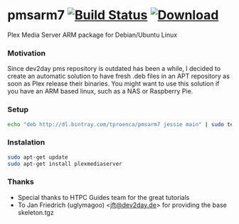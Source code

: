# pmsarm7 [![Build Status](https://travis-ci.org/tproenca/pmsarm7.svg?branch=master)](https://travis-ci.org/tproenca/pmsarm7)  [ ![Download](https://api.bintray.com/packages/tproenca/pmsarm7/plexmediaserver/images/download.svg) ](https://bintray.com/tproenca/pmsarm7/plexmediaserver/_latestVersion)
Plex Media Server ARM package for Debian/Ubuntu Linux

### Motivation
Since dev2day pms repository is outdated has been a while, I decided to create an automatic solution to have fresh .deb files in an APT repository as soon as Plex release their binaries. You might want to use this solution if you have an ARM based linux, such as a NAS or Raspberry Pie.

### Setup
```bash
echo "deb http://dl.bintray.com/tproenca/pmsarm7 jessie main" | sudo tee /etc/apt/sources.list.d/pms.list
```

### Instalation
```bash
sudo apt-get update
sudo apt-get install plexmediaserver
```

### Thanks
* Special thanks to HTPC Guides team for the great tutorials
* To Jan Friedrich (uglymagoo) <<jft@dev2day.de>> for providing the base skeleton.tgz

